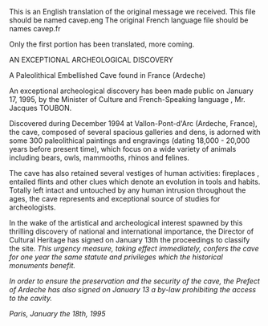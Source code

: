 <body><p>This is an English translation of the original message we received.
This file should be named cavep.eng
The original French language file should be names cavep.fr

Only the first portion has been translated, more coming.


AN EXCEPTIONAL ARCHEOLOGICAL DISCOVERY

A Paleolithical Embellished Cave found in France (Ardeche)

An exceptional archeological discovery has been made public on
January 17, 1995, by the Minister of Culture and French-Speaking
language <francophonie>, Mr. Jacques TOUBON.

Discovered during December 1994 at Vallon-Pont-d'Arc (Ardeche,
France), the cave, composed of several spacious galleries and
dens, is adorned with some 300 paleolithical paintings and
engravings (dating 18,000 - 20,000 years before present time),
which focus on a wide variety of animals including bears, owls,
mammooths, rhinos and felines.

The cave has also retained several vestiges of human activities:
fireplaces <hearths>, entailed flints and other clues which denote an
evolution in tools and habits. Totally left intact and untouched by any
human intrusion throughout the ages, the cave represents and
exceptional source of studies for archeologists.

In the wake of the artistical and archeological interest spawned by
this thrilling discovery of national and international importance, the
Director of Cultural Heritage has signed on January 13th the
proceedings to classify the site. <i don know if the translation makes sense: a site is which due to its cultural importance becomes an official patrimony of nation> This
urgency measure, taking effect immediately, confers the cave for
one year the same statute and privileges which the historical
monuments benefit.

In order to ensure the preservation and the security of the cave, the
Prefect of Ardeche has also signed on January 13 a by-law
prohibiting the access to the cavity.

Paris, January the 18th, 1995

</i></hearths></francophonie></p></body>